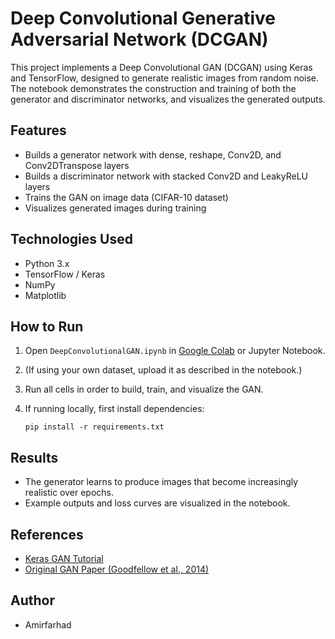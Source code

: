 # Deep Convolutional Generative Adversarial Network (DCGAN)

This project implements a Deep Convolutional GAN (DCGAN) using Keras and TensorFlow, designed to generate realistic images from random noise. The notebook demonstrates the construction and training of both the generator and discriminator networks, and visualizes the generated outputs.

## Features
- Builds a generator network with dense, reshape, Conv2D, and Conv2DTranspose layers
- Builds a discriminator network with stacked Conv2D and LeakyReLU layers
- Trains the GAN on image data (CIFAR-10 dataset)
- Visualizes generated images during training

## Technologies Used
- Python 3.x
- TensorFlow / Keras
- NumPy
- Matplotlib

## How to Run
1. Open `DeepConvolutionalGAN.ipynb` in [Google Colab](https://colab.research.google.com/) or Jupyter Notebook.
2. (If using your own dataset, upload it as described in the notebook.)
3. Run all cells in order to build, train, and visualize the GAN.
4. If running locally, first install dependencies:

    ```
    pip install -r requirements.txt
    ```

## Results
- The generator learns to produce images that become increasingly realistic over epochs.
- Example outputs and loss curves are visualized in the notebook.

## References
- [Keras GAN Tutorial](https://keras.io/examples/generative/dcgan_overriding_train_step/)
- [Original GAN Paper (Goodfellow et al., 2014)](https://arxiv.org/abs/1406.2661)

## Author
- Amirfarhad
